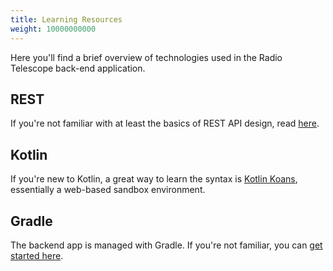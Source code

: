 ```yaml
---
title: Learning Resources
weight: 10000000000
---
```

Here you'll find a brief overview of technologies used in the Radio Telescope back-end application.

## REST
If you're not familiar with at least the basics of REST API design, read [here](https://restfulapi.net/).

## Kotlin
If you're new to Kotlin, a great way to learn the syntax is [Kotlin Koans](https://try.kotlinlang.org), 
essentially a web-based sandbox environment.

## Gradle
The backend app is managed with Gradle. If you're not familiar, you can [get started here](https://docs.gradle.org/current/userguide/tutorial_using_tasks.html).